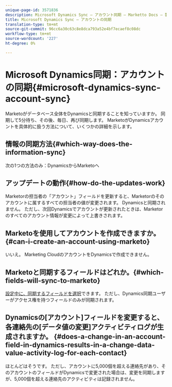 ```yaml
---
unique-page-id: 3571836
description: Microsoft Dynamics Sync — アカウント同期 — Marketto Docs — 製品ドキュメント
title: Microsoft Dynamics Sync — アカウントの同期
translation-type: tm+mt
source-git-commit: 96cc6a30c63c8e8dca793a52e4bf7ecaef8c08dc
workflow-type: tm+mt
source-wordcount: '227'
ht-degree: 0%

---
```



# Microsoft Dynamics同期：アカウントの同期{#microsoft-dynamics-sync-account-sync}

Marketoがデータベース全体をDynamicsと同期することを知っていますか。 同期して5分待ち、その後、毎日、再び同期します。 MarketoがDynamicsアカウントを具体的に扱う方法について、いくつかの詳細を示します。

## 情報の同期方法{#which-way-does-the-information-sync}

次の1つの方法のみ：DynamicsからMarketoへ

## アップデートの動作{#how-do-the-updates-work}

Marketorの担当者の「アカウント」フィールドを更新すると、Marketorのそのアカウントに属するすべての担当者の値が変更されます。 Dynamicsと同期されません。 ただし、次回Dynamicsでアカウントが更新されたときは、Marketorのすべてのアカウント情報が変更によって上書きされます。

## Marketoを使用してアカウントを作成できますか。{#can-i-create-an-account-using-marketo}

いいえ。 Marketing CloudのアカウントをDynamicsで作成できません。

## Marketoと同期するフィールドはどれか。{#which-fields-will-sync-to-marketo}

[設定中に、同期するフィールドを選択](https://docs.marketo.com/pages/viewpage.action?pageId=3571830#Step3of3:ConnectMicrosoftDynamicswithMarketo(Online)-SelectFieldstoSync)できます。 ただし、Dynamics同期ユーザーがアクセス権を持つフィールドのみが同期されます。

## Dynamicsの[アカウント]フィールドを変更すると、各連絡先の[データ値の変更]アクティビティログが生成されますか。 {#does-a-change-in-an-account-field-in-dynamics-results-in-a-change-data-value-activity-log-for-each-contact}

ほとんどはそうです。 ただし、アカウントに5,000個を超える連絡先があり、そのアカウントのフィールドがDynamicsで変更された場合は、変更を同期しますが、5,000個を超える連絡先のアクティビティは記録されません。
